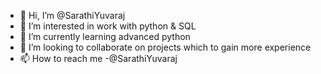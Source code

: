 - 👋 Hi, I’m @SarathiYuvaraj
- 👀 I’m interested in work with python & SQL
- 🌱 I’m currently learning advanced python 
- 💞️ I’m looking to collaborate on projects which to gain more experience
- 📫 How to reach me -@SarathiYuvaraj

<!---
SarathiYuvaraj/SarathiYuvaraj is a ✨ special ✨ repository because its `README.md` (this file) appears on your GitHub profile.
You can click the Preview link to take a look at your changes.
--->
